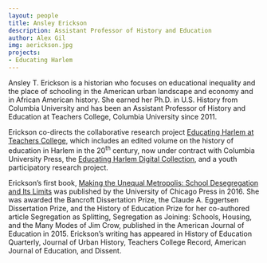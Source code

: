 ```yaml
---
layout: people
title: Ansley Erickson
description: Assistant Professor of History and Education
author: Alex Gil
img: aerickson.jpg
projects:
- Educating Harlem
---
```


Ansley T. Erickson is a historian who focuses on educational inequality
and the place of schooling in the American urban landscape and economy
and in African American history. She earned her Ph.D. in U.S. History
from Columbia University and has been an Assistant Professor of History
and Education at Teachers College, Columbia University since 2011.

Erickson co-directs the collaborative research project [Educating
Harlem at Teachers
College](researchblogs.cul.columbia.edu/educatingharlem), which includes
an edited volume on the history of education in Harlem in the 20<sup>th</sup>
century, now under contract with Columbia University Press, the
[Educating Harlem Digital
Collection](educatingharlem.cdrs.columbia.edu/omeka), and a youth
participatory research project.

Erickson’s first book, [Making the Unequal Metropolis: School
Desegregation and Its
Limits](http://press.uchicago.edu/ucp/books/book/chicago/M/bo22340580.html) was
published by the University of Chicago Press in 2016. She was awarded
the Bancroft Dissertation Prize, the Claude A. Eggertsen Dissertation
Prize, and the History of Education Prize for her co-authored article
Segregation as Splitting, Segregation as Joining: Schools, Housing, and
the Many Modes of Jim Crow, published in the American Journal of
Education in 2015. Erickson’s writing has appeared in History of
Education Quarterly, Journal of Urban History, Teachers College
Record, American Journal of Education, and Dissent.
